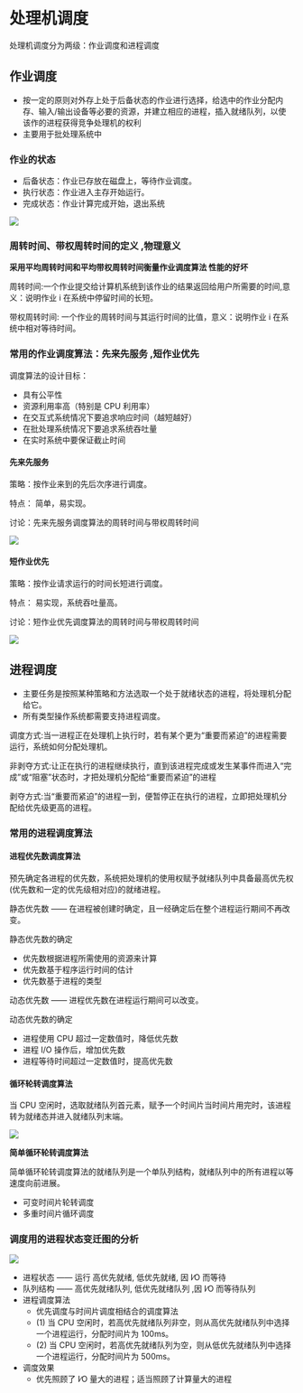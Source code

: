 # 处理机调度

处理机调度分为两级：作业调度和进程调度

## 作业调度

- 按一定的原则对外存上处于后备状态的作业进行选择，给选中的作业分配内存、输入/输出设备等必要的资源，并建立相应的进程，插入就绪队列，以使该作的进程获得竞争处理机的权利
- 主要用于批处理系统中

### 作业的状态

- 后备状态：作业已存放在磁盘上，等待作业调度。
- 执行状态：作业进入主存开始运行。
- 完成状态：作业计算完成开始，退出系统

![](/os2-15.png)

### 周转时间、带权周转时间的定义 ,物理意义

**采用平均周转时间和平均带权周转时间衡量作业调度算法 性能的好坏**

周转时间:一个作业提交给计算机系统到该作业的结果返回给用户所需要的时间,意义：说明作业 i 在系统中停留时间的长短。

带权周转时间: 一个作业的周转时间与其运行时间的比值，意义：说明作业 i 在系统中相对等待时间。

### 常用的作业调度算法：先来先服务 ,短作业优先

调度算法的设计目标：

- 具有公平性
- 资源利用率高（特别是 CPU 利用率）
- 在交互式系统情况下要追求响应时间（越短越好）
- 在批处理系统情况下要追求系统吞吐量
- 在实时系统中要保证截止时间

#### 先来先服务

策略：按作业来到的先后次序进行调度。

特点： 简单，易实现。

讨论：先来先服务调度算法的周转时间与带权周转时间

![](/os2-16.jpg)

#### 短作业优先

策略：按作业请求运行的时间长短进行调度。

特点： 易实现，系统吞吐量高。

讨论：短作业优先调度算法的周转时间与带权周转时间

![](/os2-17.jpg)

## 进程调度

- 主要任务是按照某种策略和方法选取一个处于就绪状态的进程，将处理机分配给它。
- 所有类型操作系统都需要支持进程调度。

调度方式:当一进程正在处理机上执行时，若有某个更为“重要而紧迫”的进程需要运行，系统如何分配处理机。

非剥夺方式:让正在执行的进程继续执行，直到该进程完成或发生某事件而进入“完成”或“阻塞”状态时，才把处理机分配给“重要而紧迫”的进程

剥夺方式:当“重要而紧迫”的进程一到，便暂停正在执行的进程，立即把处理机分配给优先级更高的进程。

### 常用的进程调度算法

#### 进程优先数调度算法

预先确定各进程的优先数，系统把处理机的使用权赋予就绪队列中具备最高优先权(优先数和一定的优先级相对应)的就绪进程。

静态优先数 —— 在进程被创建时确定，且一经确定后在整个进程运行期间不再改变。

静态优先数的确定

- 优先数根据进程所需使用的资源来计算
- 优先数基于程序运行时间的估计
- 优先数基于进程的类型

动态优先数 —— 进程优先数在进程运行期间可以改变。

动态优先数的确定

- 进程使用 CPU 超过一定数值时，降低优先数
- 进程 I/O 操作后，增加优先数
- 进程等待时间超过一定数值时，提高优先数

#### 循环轮转调度算法

当 CPU 空闲时，选取就绪队列首元素，赋予一个时间片当时间片用完时，该进程转为就绪态并进入就绪队列末端。

![](/os2-18.jpg)

**简单循环轮转调度算法**

简单循环轮转调度算法的就绪队列是一个单队列结构，就绪队列中的所有进程以等速度向前进展。

- 可变时间片轮转调度
- 多重时间片循环调度

### 调度用的进程状态变迁图的分析

![](/os2-16.png)

- 进程状态 —— 运行 高优先就绪, 低优先就绪, 因 I∕O 而等待
- 队列结构 —— 高优先就绪队列, 低优先就绪队列 ,因 I∕O 而等待队列
- 进程调度算法
  - 优先调度与时间片调度相结合的调度算法
  - (1) 当 CPU 空闲时，若高优先就绪队列非空，则从高优先就绪队列中选择一个进程运行，分配时间片为 100ms。
  - (2) 当 CPU 空闲时，若高优先就绪队列为空，则从低优先就绪队列中选择一个进程运行，分配时间片为 500ms。
- 调度效果
  - 优先照顾了 I∕O 量大的进程；适当照顾了计算量大的进程
